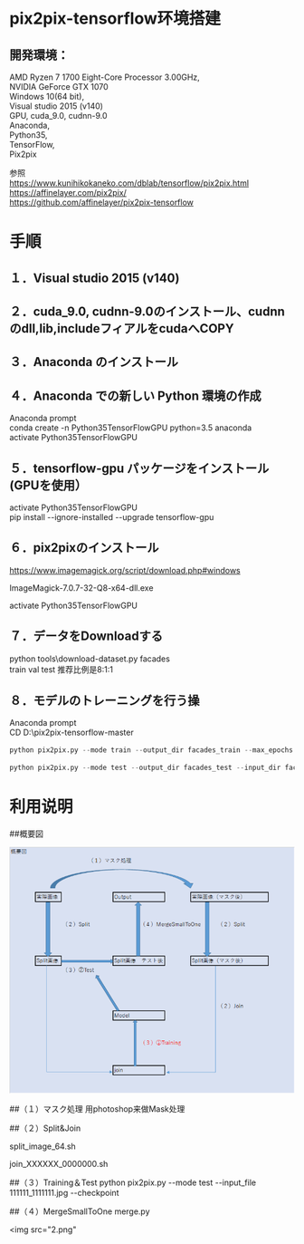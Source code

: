 # pix2pix-tensorflow环境搭建

## 開発環境：
AMD Ryzen 7 1700 Eight-Core Processor 3.00GHz,   
NVIDIA GeForce GTX 1070  
Windows 10(64 bit),  
Visual studio 2015 (v140)  
GPU, cuda_9.0, cudnn-9.0  
Anaconda,  
Python35,  
TensorFlow,  
Pix2pix  

参照					
https://www.kunihikokaneko.com/dblab/tensorflow/pix2pix.html					
https://affinelayer.com/pix2pix/					
https://github.com/affinelayer/pix2pix-tensorflow


# 手順										
## １．Visual studio 2015 (v140)										
										
## ２．cuda_9.0, cudnn-9.0のインストール、cudnnのdll,lib,includeフィアルをcudaへCOPY																				
## ３．Anaconda のインストール										
										
## ４．Anaconda での新しい Python 環境の作成										
Anaconda prompt										
conda create -n Python35TensorFlowGPU python=3.5 anaconda										
activate Python35TensorFlowGPU										
										
## ５．tensorflow-gpu パッケージをインストール (GPUを使用）										
activate Python35TensorFlowGPU										
pip install --ignore-installed --upgrade tensorflow-gpu										
										
## ６．pix2pixのインストール										
https://www.imagemagick.org/script/download.php#windows										
										
ImageMagick-7.0.7-32-Q8-x64-dll.exe										
										
activate Python35TensorFlowGPU										
										
## ７．データをDownloadする										
python tools\download-dataset.py facades										
train val test 推荐比例是8:1:1										
										
## ８．モデルのトレーニングを行う操										
										
Anaconda prompt										
CD D:\pix2pix-tensorflow-master										

```python
python pix2pix.py --mode train --output_dir facades_train --max_epochs 200 --input_dir facades\train  --which_direction BtoA		
```

```python										
python pix2pix.py --mode test --output_dir facades_test --input_dir facades/val --checkpoint facades_train
```

# 利用说明

##概要図

<img src="1.png">

##（１）マスク処理
用photoshop来做Mask处理

##（２）Split&Join

split_image_64.sh

join_XXXXXX_0000000.sh

##（３）Training＆Test
python pix2pix.py --mode test --input_file 111111_1111111.jpg  --checkpoint 

##（４）MergeSmallToOne
merge.py

<img src="2.png"




